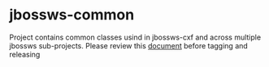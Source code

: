 # jbossws-common

Project contains common classes usind in jbossws-cxf and across multiple jbossws sub-projects.
Please review this [document](https://github.com/jbossws/jbossws-cxf/wiki/Sub%E2%80%90project-Releasing) before tagging and releasing
